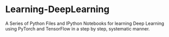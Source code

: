 # Learning-DeepLearning
A Series of Python Files and IPython Notebooks for learning Deep Learning using PyTorch and TensorFlow in a step by step, systematic manner.
